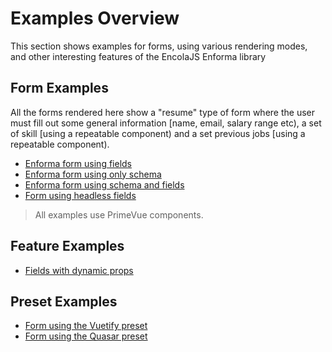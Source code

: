 # Examples Overview

This section shows examples for forms, using various rendering modes, and other interesting features of the EncolaJS Enforma library

## Form Examples
All the forms rendered here show a "resume" type of form where the user must fill out some general information [name, email, salary range etc), a set of skill [using a repeatable component) and a set previous jobs [using a repeatable 
component).

- [Enforma form using fields](fields.md)
- [Enforma form using only schema](schema-only.md)
- [Enforma form using schema and fields](mixed-form.md)
- [Form using headless fields](headless-components.md)

> All examples use PrimeVue components.

## Feature Examples
- [Fields with dynamic props](dynamic-props.md)

## Preset Examples
- [Form using the Vuetify preset](vuetify-preset.md)
- [Form using the Quasar preset](quasar-preset.md)